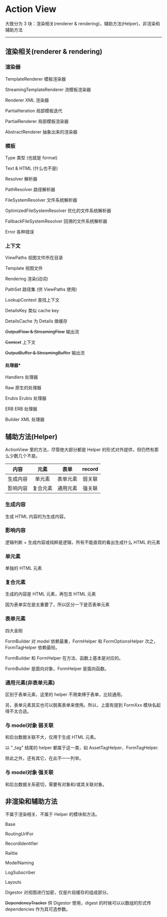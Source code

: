 # Action View

大致分为 3 块：渲染相关(renderer & rendering)，辅助方法(Helper)，非渲染和辅助方法

---

## 渲染相关(renderer & rendering)

### 渲染器

TemplateRenderer
模板渲染器

StreamingTemplateRenderer
流模板渲染器

Renderer
XML 渲染器

PartialIteration
局部模板迭代

PartialRenderer
局部模板渲染器

AbstractRenderer
抽象出来的渲染器

### 模板

Type
类型
(也就是 format)

Text & HTML
(什么也不是)

Resolver
解析器

PathResolver
路径解析器

FileSystemResolver
文件系统解析器

OptimizedFileSystemResolver
优化的文件系统解析器

FallbackFileSystemResolver
回溯的文件系统解析器

Error
各种错误

### 上下文

ViewPaths
视图文件所在目录

Template
视图文件

Rendering
渲染(动词)

PathSet
路径集
(供 ViewPaths 使用)

LookupContext
查找上下文

DetailsKey
类似 cache key

DetailsCache
为 Details 做缓存

~~OutputFlow & StreamingFlow~~
输出流

~~Context~~
上下文

~~OutputBuffer & StreamingBuffer~~
输出流

#### 处理器*

Handlers
处理器

Raw
原生的处理器

Erubis
Erubis 处理器

ERB
ERB 处理器

Builder
XML 处理器


## 辅助方法(Helper)

ActionView 里的方法，尽管绝大部分都是 Helper 的形式对外提供，但仍然有那么少数几个不是。

|   内容     |   元素   | 表单       | record |
| :--------: |:--------:| :--------: | :----: |
| 生成内容   | 单元素   | 表单元素   | 弱关联 |
| 影响内容   | 复合元素 | 通用元素   | 强关联 |

### 生成内容

生成 HTML 内容的为生成内容。

### 影响内容

逻辑判断 + 生成内容或纯粹是逻辑，所有不能直观的看出生成什么 HTML 的元素

### 单元素

单独的 HTML 元素

### 复合元素

生成的内容是 HTML 元素，再包含 HTML 元素

因为表单实在是太重要了，所以区分一下是否表单元素

### 表单元素

四大金刚

FormBuilder 对 model 依赖最重，FormHelper 和 FormOptionsHelper 次之，FormTagHelper 依赖最轻。

FormBuilder 和 FormHelper 在方法、函数上基本是对应的。

FormBuilder 是面向对象，FormHelper 是面向函数。

### 通用元素(非表单元素)

区别于表单元素，这里的 helper 不用束缚于表单，比较通用。

另，表单元素其实也可以脱离表单来使用。所以，上面有提到 FormXxx 模块名起得不太合适。

### 与 model对象 弱关联

和后台数据关联不大，仅用于生成 HTML 元素。

以 "_tag" 结尾的 helper 都属于这一类，如 AssetTagHelper、FormTagHelper.

除此之外，还有其它，在此不一一列举。

### 与 model对象 强关联

和后台数据关系密切，需要有对象和/或其关联对象。

## 非渲染和辅助方法

不属于渲染相关、不属于 Helper 的模块和方法。

Base

RoutingUrlFor

RecordIdentifier

Railtie

ModelNaming

LogSubscriber

Layouts

Digestor
对视图进行加密，仅是片段缓存的组成部分。

~~DependencyTracker~~
供 Digestor 使用，digest 的时候可以以数组的形式传 dependencies 作为其可选参数。
